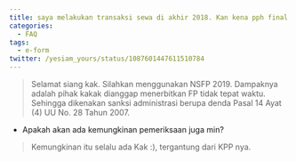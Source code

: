 ```yaml
---
title: saya melakukan transaksi sewa di akhir 2018. Kan kena pph final. Nah sama si lawan transaksi, udah dibuatin pph dan bukpotnya des 2018. Salahnya, PT saya blm terbitin fp dan udah terlanjur mengembalikan no fp yg 2018. Solusinya gimana min?
categories:
  - FAQ
tags:
  - e-form
twitter: /yesiam_yours/status/1087601447611510784
---
```

> Selamat siang kak. Silahkan menggunakan NSFP 2019. Dampaknya adalah pihak kakak dianggap menerbitkan FP tidak tepat waktu. Sehingga dikenakan sanksi administrasi berupa denda Pasal 14 Ayat (4) UU No. 28 Tahun 2007.
- Apakah akan ada kemungkinan pemeriksaan juga min?
> Kemungkinan itu selalu ada Kak :), tergantung dari KPP nya.
